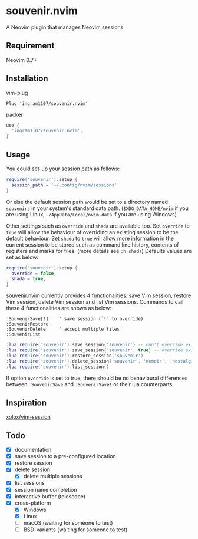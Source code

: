 # souvenir.nvim
A Neovim plugin that manages Neovim sessions

## Requirement
Neovim 0.7+

## Installation
vim-plug

```viml
Plug 'ingram1107/souvenir.nvim'
```

packer

```lua
use {
  'ingram1107/souvenir.nvim',
}
```

## Usage

You could set-up your session path as follows:

```lua
require('souvenir').setup {
  session_path = '~/.config/nvim/sessions'
}
```

Or else the default session path would be set to a directory named `souvenirs`
in your system's standard data path. (`$XDG_DATA_HOME/nvim` if you are using
Linux, `~/AppData/Local/nvim-data` if you are using Windows)

Other settings such as `override` and `shada` are available too. Set `override`
to `true` will allow the behaviour of overriding an existing session to be the
default behaviour. Set `shada` to `true` will allow more information in the
current session to be stored such as command line history, contents of registers
and marks for files. (more details see `:h shada`) Defaults values are set as
below:

```lua
require('souvenir').setup {
  override = false,
  shada = true,
}
```

souvenir.nvim currently provides 4 functionalities: save Vim session, restore
Vim session, delete Vim session and list Vim sessions. Commands to call these 4
functionalities are shown as below:

```viml
:SouvenirSave[!]    " save session (`!` to override)
:SouvenirRestore
:SouvenirDelete     " accept multiple files
:SouvenirList
```

```lua
:lua require('souvenir').save_session{'souvenir'} -- don't override existing session file
:lua require('souvenir').save_session{'souvenir', true} -- override exisitng session file
:lua require('souvenir').restore_session('souvenir')
:lua require('souvenir').delete_session('souvenir', 'memoir', 'nostalgic')
:lua require('souvenir').list_session()
```

If option `override` is set to true, there should be no behavioural differences
between `:SouvenirSave` and `:SouvenirSave!` or their lua counterparts.

## Inspiration

[xolox/vim-session](https://github.com/xolox/vim-session)

## Todo
- [x] documentation
- [x] save session to a pre-configured location
- [x] restore session
- [x] delete session
  - [x] delete multiple sessions
- [x] list sessions
- [x] session name completion
- [x] interactive buffer (telescope)
- [x] cross-platform
  - [x] Windows
  - [x] Linux
  - [ ] macOS (waiting for someone to test)
  - [ ] BSD-variants (waiting for someone to test)
